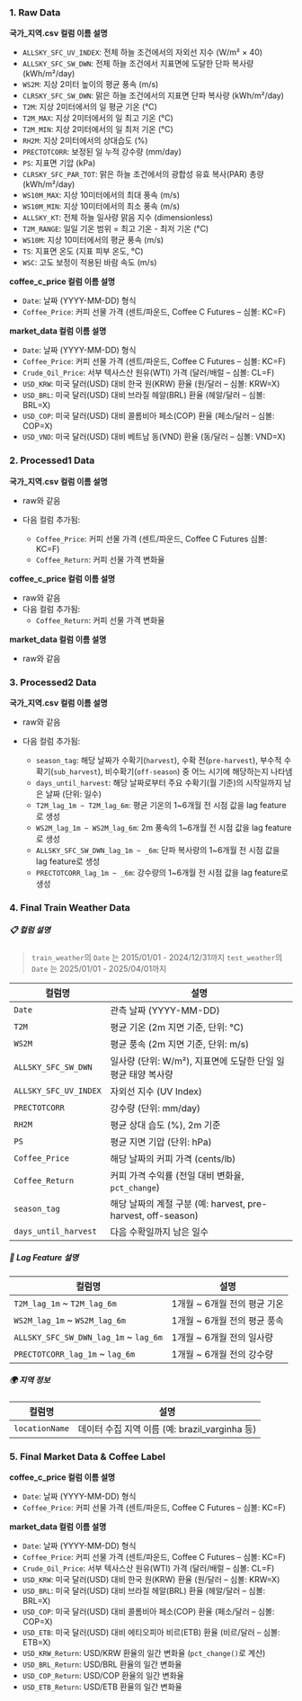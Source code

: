 ### 1. Raw Data

**국가\_지역.csv 컬럼 이름 설명**

-   `ALLSKY_SFC_UV_INDEX`: 전체 하늘 조건에서의 자외선 지수 (W/m² × 40)
-   `ALLSKY_SFC_SW_DWN`: 전체 하늘 조건에서 지표면에 도달한 단파 복사량 (kWh/m²/day)
-   `WS2M`: 지상 2미터 높이의 평균 풍속 (m/s)
-   `CLRSKY_SFC_SW_DWN`: 맑은 하늘 조건에서의 지표면 단파 복사량 (kWh/m²/day)
-   `T2M`: 지상 2미터에서의 일 평균 기온 (°C)
-   `T2M_MAX`: 지상 2미터에서의 일 최고 기온 (°C)
-   `T2M_MIN`: 지상 2미터에서의 일 최저 기온 (°C)
-   `RH2M`: 지상 2미터에서의 상대습도 (%)
-   `PRECTOTCORR`: 보정된 일 누적 강수량 (mm/day)
-   `PS`: 지표면 기압 (kPa)
-   `CLRSKY_SFC_PAR_TOT`: 맑은 하늘 조건에서의 광합성 유효 복사(PAR) 총량 (kWh/m²/day)
-   `WS10M_MAX`: 지상 10미터에서의 최대 풍속 (m/s)
-   `WS10M_MIN`: 지상 10미터에서의 최소 풍속 (m/s)
-   `ALLSKY_KT`: 전체 하늘 일사량 맑음 지수 (dimensionless)
-   `T2M_RANGE`: 일일 기온 범위 = 최고 기온 - 최저 기온 (°C)
-   `WS10M`: 지상 10미터에서의 평균 풍속 (m/s)
-   `TS`: 지표면 온도 (지표 피부 온도, °C)
-   `WSC`: 고도 보정이 적용된 바람 속도 (m/s)

**coffee_c_price 컬럼 이름 설명**

-   `Date`: 날짜 (YYYY-MM-DD) 형식
-   `Coffee_Price`: 커피 선물 가격 (센트/파운드, Coffee C Futures – 심볼: KC=F)

**market_data 컬럼 이름 설명**

-   `Date`: 날짜 (YYYY-MM-DD) 형식
-   `Coffee_Price`: 커피 선물 가격 (센트/파운드, Coffee C Futures – 심볼: KC=F)
-   `Crude_Oil_Price`: 서부 텍사스산 원유(WTI) 가격 (달러/배럴 – 심볼: CL=F)
-   `USD_KRW`: 미국 달러(USD) 대비 한국 원(KRW) 환율 (원/달러 – 심볼: KRW=X)
-   `USD_BRL`: 미국 달러(USD) 대비 브라질 헤알(BRL) 환율 (헤알/달러 – 심볼: BRL=X)
-   `USD_COP`: 미국 달러(USD) 대비 콜롬비아 페소(COP) 환율 (페소/달러 – 심볼: COP=X)
-   `USD_VND`: 미국 달러(USD) 대비 베트남 동(VND) 환율 (동/달러 – 심볼: VND=X)

### 2. Processed1 Data

**국가\_지역.csv 컬럼 이름 설명**

-   raw와 같음
-   다음 컬럼 추가됨:

    -   `Coffee_Price`: 커피 선물 가격 (센트/파운드, Coffee C Futures 심볼: KC=F)
    -   `Coffee_Return`: 커피 선물 가격 변화율

**coffee_c_price 컬럼 이름 설명**

-   raw와 같음
-   다음 컬럼 추가됨:
    -   `Coffee_Return`: 커피 선물 가격 변화율

**market_data 컬럼 이름 설명**

-   raw와 같음

### 3. Processed2 Data

**국가\_지역.csv 컬럼 이름 설명**

-   raw와 같음
-   다음 컬럼 추가됨:

    -   `season_tag`: 해당 날짜가 수확기(`harvest`), 수확 전(`pre-harvest`), 부수적 수확기(`sub_harvest`), 비수확기(`off-season`) 중 어느 시기에 해당하는지 나타냄
    -   `days_until_harvest`: 해당 날짜로부터 주요 수확기(월 기준)의 시작일까지 남은 날짜 (단위: 일수)
    -   `T2M_lag_1m ~ T2M_lag_6m`: 평균 기온의 1~6개월 전 시점 값을 lag feature로 생성
    -   `WS2M_lag_1m ~ WS2M_lag_6m`: 2m 풍속의 1~6개월 전 시점 값을 lag feature로 생성
    -   `ALLSKY_SFC_SW_DWN_lag_1m ~ _6m`: 단파 복사량의 1~6개월 전 시점 값을 lag feature로 생성
    -   `PRECTOTCORR_lag_1m ~ _6m`: 강수량의 1~6개월 전 시점 값을 lag feature로 생성

### 4. Final Train Weather Data

##### 📋 컬럼 설명

> `train_weather`의 `Date` 는 2015/01/01 - 2024/12/31까지
> `test_weather`의 `Date` 는 2025/01/01 - 2025/04/01까지

| 컬럼명                | 설명                                                         |
| --------------------- | ------------------------------------------------------------ |
| `Date`                | 관측 날짜 (YYYY-MM-DD)                                       |
| `T2M`                 | 평균 기온 (2m 지면 기준, 단위: °C)                           |
| `WS2M`                | 평균 풍속 (2m 지면 기준, 단위: m/s)                          |
| `ALLSKY_SFC_SW_DWN`   | 일사량 (단위: W/m²), 지표면에 도달한 단일 일평균 태양 복사량 |
| `ALLSKY_SFC_UV_INDEX` | 자외선 지수 (UV Index)                                       |
| `PRECTOTCORR`         | 강수량 (단위: mm/day)                                        |
| `RH2M`                | 평균 상대 습도 (%), 2m 기준                                  |
| `PS`                  | 평균 지면 기압 (단위: hPa)                                   |
| `Coffee_Price`        | 해당 날짜의 커피 가격 (cents/lb)                             |
| `Coffee_Return`       | 커피 가격 수익률 (전일 대비 변화율, `pct_change`)            |
| `season_tag`          | 해당 날짜의 계절 구분 (예: harvest, pre-harvest, off-season) |
| `days_until_harvest`  | 다음 수확일까지 남은 일수                                    |

##### 📌 Lag Feature 설명

| 컬럼명                                | 설명                         |
| ------------------------------------- | ---------------------------- |
| `T2M_lag_1m` ~ `T2M_lag_6m`           | 1개월 ~ 6개월 전의 평균 기온 |
| `WS2M_lag_1m` ~ `WS2M_lag_6m`         | 1개월 ~ 6개월 전의 평균 풍속 |
| `ALLSKY_SFC_SW_DWN_lag_1m` ~ `lag_6m` | 1개월 ~ 6개월 전의 일사량    |
| `PRECTOTCORR_lag_1m` ~ `lag_6m`       | 1개월 ~ 6개월 전의 강수량    |

##### 🌍 지역 정보

| 컬럼명         | 설명                                           |
| -------------- | ---------------------------------------------- |
| `locationName` | 데이터 수집 지역 이름 (예: brazil_varginha 등) |

### 5. Final Market Data & Coffee Label

**coffee_c_price 컬럼 이름 설명**

-   `Date`: 날짜 (YYYY-MM-DD) 형식
-   `Coffee_Price`: 커피 선물 가격 (센트/파운드, Coffee C Futures – 심볼: KC=F)

**market_data 컬럼 이름 설명**

-   `Date`: 날짜 (YYYY-MM-DD) 형식
-   `Coffee_Price`: 커피 선물 가격 (센트/파운드, Coffee C Futures – 심볼: KC=F)
-   `Crude_Oil_Price`: 서부 텍사스산 원유(WTI) 가격 (달러/배럴 – 심볼: CL=F)
-   `USD_KRW`: 미국 달러(USD) 대비 한국 원(KRW) 환율 (원/달러 – 심볼: KRW=X)
-   `USD_BRL`: 미국 달러(USD) 대비 브라질 헤알(BRL) 환율 (헤알/달러 – 심볼: BRL=X)
-   `USD_COP`: 미국 달러(USD) 대비 콜롬비아 페소(COP) 환율 (페소/달러 – 심볼: COP=X)
-   `USD_ETB`: 미국 달러(USD) 대비 에티오피아 비르(ETB) 환율 (비르/달러 – 심볼: ETB=X)
-   `USD_KRW_Return`: USD/KRW 환율의 일간 변화율 (`pct_change()`로 계산)
-   `USD_BRL_Return`: USD/BRL 환율의 일간 변화율
-   `USD_COP_Return`: USD/COP 환율의 일간 변화율
-   `USD_ETB_Return`: USD/ETB 환율의 일간 변화율
